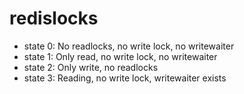 # redislocks

- state 0: No readlocks, no write lock, no writewaiter
- state 1: Only read, no write lock, no writewaiter
- state 2: Only write, no readlocks
- state 3: Reading, no write lock, writewaiter exists


